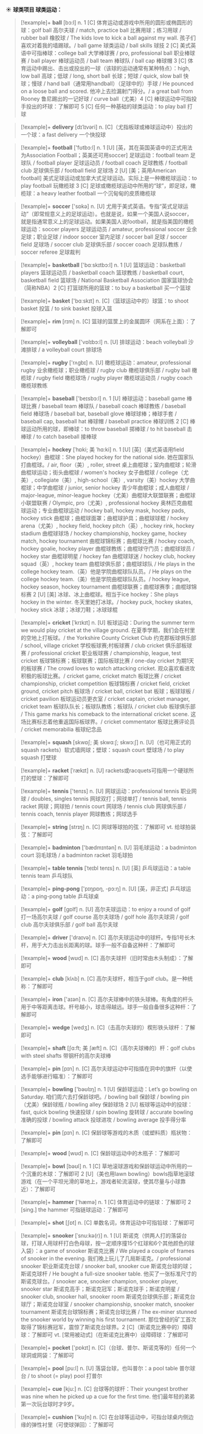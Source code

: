 ☀ <span class="category">**球类项目 球类运动：**</span>
>[!example]+ <span class="vocabulary">**ball**</span> [bɔ:l] 
> <span class="definition">n. 1 [C] 体育运动或游戏中所用的圆形或椭圆形的球：</span>golf ball 高尔夫球 / match, practice ball 比赛用球；练习用球 / rubber ball 橡胶球 / The kids love to kick a ball against my wall. 孩子们喜欢对着我的墙踢球。/ ball game 球类运动 / ball skills 球技 <span class="definition">2 [C] 美式英语中可指棒球：</span>college ball 大学棒球赛 / pro, professional ball 职业棒球赛 / ball player 棒球运动员 / ball team 棒球队 / ball cap 棒球帽 <span class="definition">3 [C] 体育运动中踢出、击出或投出的一球（该球的运动通常有某种特点）：</span>high, low ball 高球；低球 / long, short ball 长球；短球 / quick, slow ball 快球；慢球 / hand ball（通常用handball）（足球中的）手球 / He pounced on a loose ball and scored. 他冲上去捡漏射门得分。/ a great ball from Rooney 鲁尼踢出的一记好球 / curve ball（尤美）<span class="definition">4 [C] 棒球运动中可指投手投出的坏球：</span>了解即可 <span class="definition">5 [C] 任何一种基础的球类运动：</span>to play ball 打球
           
>[!example]+ <span class="vocabulary">**delivery**</span> [dɪˈlɪvəri]
> <span class="definition">n. [C]（尤指板球或棒球运动中）投出的一个球：</span>a fast delivery 一个快投球

>[!example]+ <span class="vocabulary">**football**</span> ['fʊtbɔ:l] 
> <span class="definition">n. 1 [U] [英，其在英国英语中的正式用法为Association Football；英美还可用soccer] 足球运动：</span>football team 足球队 / football player 足球运动员 / football coach 足球教练 / football club 足球俱乐部 / football field 足球场 <span class="definition">2 [U] [美；英用American football] 美式足球运动或加拿大式足球运动。实际上是一种橄榄球运动：</span>to play football 玩橄榄球 <span class="definition">3 [C] 足球或橄榄球运动中所用的“球”，即足球，橄榄球：</span>a heavy leather football 一个沉甸甸的皮质橄榄球

>[!example]+ <span class="vocabulary">**soccer**</span> ['sɒkə] 
> <span class="definition">n. [U] 尤用于美式英语。专指“英式足球运动”（即常规意义上的足球运动）。也就是说，如果一个美国人说soccer，就是指通常意义上的足球运动。如果美国人说football，就是指美国的橄榄球运动：</span>soccer players 足球运动员 / amateur, professional soccer 业余足球；职业足球 / indoor soccer 室内足球 / soccer ball 足球 / soccer field 足球场 / soccer club 足球俱乐部 / soccer coach 足球队教练 / soccer referee 足球裁判

>[!example]+ <span class="vocabulary">**basketball**</span> ['bɑːskɪtbɔ:l] 
> <span class="definition">n. 1 [U] 篮球运动：</span>basketball players 篮球运动员 / basketball coach 篮球教练 / basketball court, basketball field 篮球场 / National Basketball Association 国家篮球协会（简称NBA）<span class="definition">2 [C] 打篮球所用的篮球：</span>to buy a basketball 买一个篮球

>[!example]+ <span class="vocabulary">**basket**</span> ['bɑːskɪt] 
> <span class="definition">n. [C]（篮球运动中的）球篮：</span>to shoot basket 投篮 / to sink basket 投球入篮

>[!example]+ <span class="vocabulary">**rim**</span> [rɪm]
> <span class="definition">n. [C] 篮球的篮筐上的金属圆环（网系在上面）：</span>了解即可

>[!example]+ <span class="vocabulary">**volleyball**</span> ['vɒlɪbɔ:l] 
> <span class="definition">n. [U] 排球运动：</span>beach volleyball 沙滩排球 / a volleyball court 排球场

>[!example]+ <span class="vocabulary">**rugby**</span> ['rʌɡbɪ] 
> <span class="definition">n. [U] 橄榄球运动：</span>amateur, professional rugby 业余橄榄球；职业橄榄球 / rugby club 橄榄球俱乐部 / rugby ball 橄榄球 / rugby field 橄榄球场 / rugby player 橄榄球运动员 / rugby coach 橄榄球教练

>[!example]+ <span class="vocabulary">**baseball**</span> ['beɪsbɔ:l] 
> <span class="definition">n. 1 [U] 棒球运动：</span>baseball game 棒球比赛 / baseball team 棒球队 / baseball coach 棒球教练 / baseball field 棒球场 / baseball bat, baseball glove 棒球球棒；棒球手套 / baseball cap, baseball hat 棒球帽 / baseball practice 棒球训练 <span class="definition">2 [C] 棒球运动所用的球，即棒球：</span>to throw baseball 掷棒球 / to hit baseball 击棒球 / to catch baseball 接棒球
            
>[!example]+ <span class="vocabulary">**hockey**</span> [ˈhɒki; 美 ˈhɑ:ki]
> <span class="definition">n. 1 [U] [英]（美式英语用field hockey）曲棍球：</span>She played hockey for the national side. 她在国家队打曲棍球。/ air, floor（美）, roller, street 桌上曲棍球；室内曲棍球；轮滑曲棍球运动；街头曲棍球 / women's hockey 女子曲棍球 / college（尤美）, collegiate（美）, high-school（美）, varsity（美）hockey 大学曲棍球；中学曲棍球 / junior, senior hockey 青少年曲棍球；成人曲棍球 / major-league, minor-league hockey（尤美）曲棍球大联盟联赛；曲棍球小联盟联赛 / Olympic, pro（尤美）, professional hockey 奥林匹克曲棍球运动；专业曲棍球运动 / hockey ball, hockey mask, hockey pads, hockey stick 曲棍球；曲棍球面罩；曲棍球护具；曲棍球球棍 / hockey arena（尤美）, hockey field, hockey pitch（英）, hockey rink, hockey stadium 曲棍球球场 / hockey championship, hockey game, hockey match, hockey tournament 曲棍球锦标赛；曲棍球比赛 / hockey coach, hockey goalie, hockey player 曲棍球教练；曲棍球守门员；曲棍球球员 / hockey star 曲棍球明星 / hockey fan 曲棍球球迷 / hockey club, hockey squad（英）, hockey team 曲棍球俱乐部；曲棍球球队 / He plays in the college hockey team.（英）他是学院曲棍球队队员。/ He plays on the college hockey team.（美）他是学院曲棍球队队员。/ hockey league, hockey season, hockey tournament 曲棍球联赛；曲棍球赛季；曲棍球锦标赛 <span class="definition">2 [U] [美] 冰球、冰上曲棍球。相当于ice hockey：</span>She plays hockey in the winter. 冬天里她打冰球。/ hockey puck, hockey skates, hockey stick 冰球；冰球刀鞋；冰球球棍

>[!example]+ <span class="vocabulary">**cricket**</span> [ˈkrɪkɪt]
> <span class="definition">n. [U] 板球运动：</span>During the summer term we would play cricket at the village ground. 在夏季学期，我们会在村里的空地上打板球。/ the Yorkshire County Cricket Club 约克郡板球俱乐部 / school, village cricket 学校板球赛;村板球赛 / club cricket 俱乐部板球赛 / professional cricket 职业板球赛 / championship, league, test cricket 板球锦标赛；板球联赛；国际板球比赛 / one-day cricket 为期1天的板球赛 / The crowd loves to watch attacking cricket. 观众喜欢看进攻积极的板球比赛。/ cricket game, cricket match 板球比赛 / cricket championship, cricket competition 板球锦标赛 / cricket field, cricket ground, cricket pitch 板球场 / cricket ball, cricket bat 板球；板球球板 / cricket pavilion 板球运动员更衣室 / cricket captain, cricket manager, cricket team 板球队队长；板球队教练；板球队 / cricket club 板球俱乐部 / This game marks his comeback to the international cricket scene. 这场比赛标志着他重返国际板球界。/ cricket commentator 板球比赛评论员 / cricket memorabilia 板球纪念品

>[!example]+ <span class="vocabulary">**squash**</span> [skwɒʃ; 美 skwɑ:ʃ; skwɔ:ʃ]
> <span class="definition">n. [U]（也可用正式的squash rackets）软式墙网球；壁球：</span>squash court 壁球场 / to play squash 打壁球
           
>[!example]+ <span class="vocabulary">**racket**</span> [ˈrækɪt]
> <span class="definition">n. [U] rackets或racquets可指用一个硬球所打的壁球：</span>了解即可
 
>[!example]+ <span class="vocabulary">**tennis**</span> ['tenɪs] 
> <span class="definition">n. [U] 网球运动：</span>professional tennis 职业网球 / doubles, singles tennis 网球双打；网球单打 / tennis ball, tennis racket 网球；网球拍 / tennis court 网球场 / tennis club 网球俱乐部 / tennis coach, tennis player 网球教练；网球选手

>[!example]+ <span class="vocabulary">**string**</span> [strɪŋ] 
> <span class="definition">n. [C] 网球等球拍的弦：</span>了解即可 <span class="definition">vt. 给球拍装弦：</span>了解即可

>[!example]+ <span class="vocabulary">**badminton**</span> ['bædmɪntən] 
> <span class="definition">n. [U] 羽毛球运动：</span>a badminton court 羽毛球场 / a badminton racket 羽毛球拍

>[!example]+ <span class="vocabulary">**table tennis**</span> [ˈteɪbl tenɪs] 
> <span class="definition">n. [U] [英] 乒乓球运动：</span>a table tennis team 乒乓球队

>[!example]+ <span class="vocabulary">**ping-pong**</span> ['pɪŋpɒŋ, -pɔ:ŋ] 
> <span class="definition">n. [U] [英，非正式] 乒乓球运动：</span>a ping-pong table 乒乓球桌

>[!example]+ <span class="vocabulary">**golf**</span> [ɡɒlf] 
> <span class="definition">n. [U] 高尔夫球运动：</span>to enjoy a round of golf 打一场高尔夫球 / golf course 高尔夫球场 / golf hole 高尔夫球洞 / golf club 高尔夫球俱乐部 / golf ball 高尔夫球

>[!example]+ <span class="vocabulary">**driver**</span> ['draɪvə] 
> <span class="definition">n. [C] 高尔夫球运动中的球杆。专指1号长木杆，用于大力击出长距离的球。球手一般不自备这种杆：</span>了解即可

>[!example]+ <span class="vocabulary">**wood**</span> [wʊd] 
> <span class="definition">n. [C] 高尔夫球杆（旧时常由木头制成）：</span>了解即可

>[!example]+ <span class="vocabulary">**club**</span> [klʌb] 
> <span class="definition">n. [C] 高尔夫球杆，相当于golf club。是一种统称：</span>了解即可

>[!example]+ <span class="vocabulary">**iron**</span> ['aɪən] 
> <span class="definition">n. [C] 高尔夫球棒中的铁头球棒。有角度的杆头用于中等距离击球。杆号越小，球击得越远。球手一般自备很多这种杆：</span>了解即可
           
>[!example]+ <span class="vocabulary">**wedge**</span> [wedʒ]
> <span class="definition">n. [C]（击高尔夫球的）楔形铁头球杆：</span>了解即可
           
>[!example]+ <span class="vocabulary">**shaft**</span> [ʃɑ:ft; 美 ʃæft]
> <span class="definition">n. [C]（高尔夫球棒的）杆：</span>golf clubs with steel shafts 带钢杆的高尔夫球棒

>[!example]+ <span class="vocabulary">**pin**</span> [pɪn] 
> <span class="definition">n. [C] 高尔夫球运动中可指插在洞中的旗杆（以使选手能够进行瞄准）：</span>了解即可

>[!example]+ <span class="vocabulary">**bowling**</span> ['bəʊlɪŋ] 
> <span class="definition">n. 1 [U] 保龄球运动：</span>Let’s go bowling on Saturday. 咱们周六去打保龄球吧。/ bowling ball 保龄球 / bowling pin（尤美）保龄球瓶 / bowling alley 保龄球场 <span class="definition">2 [U] 板球等运动中的投球：</span>fast, quick bowling 快速投球 / spin bowling 旋转球 / accurate bowling 准确的投球 / bowling attack 投球进攻 / bowling average 投手得分率

>[!example]+ <span class="vocabulary">**pin**</span> [pɪn] 
> <span class="definition">n. [C] 保龄球等游戏的木质（或塑料质）瓶状物：</span>了解即可

>[!example]+ <span class="vocabulary">**wood**</span> [wʊd] 
> <span class="definition">n. [C] 保龄球运动中的木瓶子：</span>了解即可

>[!example]+ <span class="vocabulary">**bowl**</span> [bəʊl] 
> <span class="definition">n. 1 [C] 草地滚球游戏和保龄球运动中所用的一个沉重的木球：</span>了解即可 <span class="definition">2 [U]（美也用lawn bowling）bowls指草地滚球游戏（在一个平坦光滑的草地上，游戏者轮流滚球，使其尽量与小球靠近）：</span>了解即可

>[!example]+ <span class="vocabulary">**hammer**</span> ['hæmə] 
> <span class="definition">n. 1 [C] 体育运动中的链球：</span>了解即可 <span class="definition">2 [sing.] the hammer 可指链球运动：</span>了解即可

>[!example]+ <span class="vocabulary">**shot**</span> [ʃɒt] 
> <span class="definition">n. [C] 单数名词，体育运动中可指铅球：</span>了解即可
           
>[!example]+ <span class="vocabulary">**snooker**</span> [ˈsnu:kə(r)]
> <span class="definition">n. 1 [U] 斯诺克（供两人打的落袋台球，打球人用球杆打白色母球，按一定顺序撞15个红球和6个其他颜色的球入袋）：</span>a game of snooker 斯诺克比赛 / We played a couple of frames of snooker in the evening. 我们晚上玩儿了几局斯诺克。/ professional snooker 职业斯诺克台球 / snooker ball, snooker cue 斯诺克台球的球；斯诺克球杆 / He bought a full-size snooker table. 他买了一张标准尺寸的斯诺克球台。/ snooker ace, snooker champion, snooker player, snooker star 斯诺克高手；斯诺克冠军；斯诺克球手；斯诺克明星 / snooker club, snooker hall, snooker room 斯诺克台球俱乐部；斯诺克台球厅；斯诺克台球室 / snooker championship, snooker match, snooker tournament 斯诺克台球锦标赛；斯诺克台球比赛 / The ex-miner stunned the snooker world by winning his first tournament. 那位曾经的矿工首次取得了锦标赛冠军，震惊了斯诺克台球界。<span class="definition">2 [C]（斯诺克比赛中的）障碍球：</span>了解即可 <span class="definition">vt. [常用被动式]（在斯诺克比赛中）设障碍球：</span>了解即可

>[!example]+ <span class="vocabulary">**pocket**</span> ['pɒkɪt] 
> <span class="definition">n. [C]（台球、普尔、斯诺克等的）任何一个球洞或网袋：</span>了解即可

>[!example]+ <span class="vocabulary">**pool**</span> [pu:l] 
> <span class="definition">n. [U] 落袋台球，也叫普尔：</span>a pool table 普尔球台 / to shoot (= play) pool 打普尔
           
>[!example]+ <span class="vocabulary">**cue**</span> [kju:]
> <span class="definition">n. [C] 台球等的球杆：</span>Their youngest brother was nine when he picked up a cue for the first time. 他们最年轻的弟弟第一次玩台球时才9岁。

>[!example]+ <span class="vocabulary">**cushion**</span> ['kʊʃn] 
> <span class="definition">n. [C] 在台球等运动中，可指台球桌内侧边缘的弹性衬里（可使球弹回）：</span>了解即可

